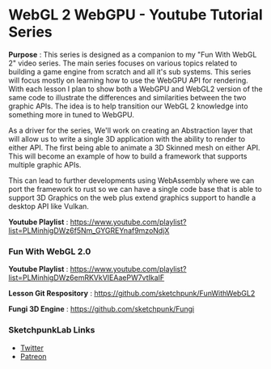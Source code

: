 # WebGL 2 WebGPU - Youtube Tutorial Series

**Purpose** :
This series is designed as a companion to my "Fun With WebGL 2" video series. The main 
series focuses on various topics related to building a game engine from scratch and all 
it's sub systems. This series will focus mostly on learning how to use the WebGPU API 
for rendering. With each lesson I plan to show both a WebGPU and WebGL2 
version of the same code to illustrate the differences and similarities between the
two graphic APIs. The idea is to help transition our WebGL 2 knowledge into something more
in tuned to WebGPU.

As a driver for the series, We'll work on creating an Abstraction layer that will allow us
to write a single 3D application with the ability to render to either API. The first being able
to animate a 3D Skinned mesh on either API. This will become an example of how to build a framework
that supports multiple graphic APIs.

This can lead to further developments using WebAssembly where we can port the framework to rust so 
we can have a single code base that is able to support 3D Graphics on the web plus extend graphics
support to handle a desktop API like Vulkan.


**Youtube Playlist** : 
https://www.youtube.com/playlist?list=PLMinhigDWz6f5Nm_GYGREYnaf9mzoNdjX


### Fun With WebGL 2.0

**Youtube Playlist** : 
https://www.youtube.com/playlist?list=PLMinhigDWz6emRKVkVIEAaePW7vtIkaIF

**Lesson Git Respository** : 
https://github.com/sketchpunk/FunWithWebGL2

**Fungi 3D Engine** :
https://github.com/sketchpunk/Fungi


### SketchpunkLab Links
* [Twitter](https://twitter.com/SketchpunkLabs)
* [Patreon](https://www.patreon.com/sketchpunk)
